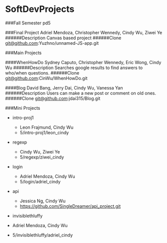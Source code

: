 SoftDevProjects
===============
###Fall Semester
pd5

###Final Project
Adriel Mendoza, Christopher Wennedy, Cindy Wu, Ziwei Ye
######Description
Canvas based project
######Clone
git@github.com:Yuzhno/unnamed-JS-app.git

###Main Projects
  
####WhenHowDo
Sydney Caputo, Christopher Wennedy, Eric Wong, Cindy Wu
######Description
Searches google results to find answers to who/when questions.
######Clone
git@github.com:CinWu/WhenHowDo.git
  
####Blog
David Bang, Jerry Dai, Cindy Wu, Vanessa Yan
######Description
Users can make a new post or comment on old ones.
######Clone
git@github.com:jdai315/Blog.git

###Mini Projects
  
  * intro-proj1
    * Leon Frajmund, Cindy Wu
    * 5/intro-proj1/leon_cindy
  
* regexp
  * Cindy Wu, Ziwei Ye
  * 5/regexp/ziwei_cindy
    
* login
  * Adriel Mendoza, Cindy Wu
  * 5/login/adriel_cindy

* api
  * Jessica Ng, Cindy Wu
  * https://github.com/SingleDreamer/api_project.git

* invisiblethluffy
 * Adriel Mendoza, Cindy Wu 
 * 5/invisiblethluffy/adriel_cindy

